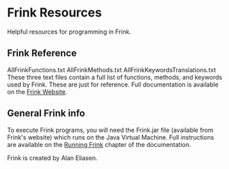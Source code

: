 # Frink Resources
Helpful resources for programming in Frink.

## Frink Reference
AllFrinkFunctions.txt
AllFrinkMethods.txt
AllFrinkKeywordsTranslations.txt
These three text files contain a full list of functions, methods, and keywords used by Frink. These are just for reference. Full documentation is available on the [Frink Website](https://frinklang.org/).

## General Frink info
To execute Frink programs, you will need the Frink.jar file (available from Frink's website) which runs on the Java Virtual Machine. Full instructions are available on the [Running Frink](https://frinklang.org/#RunningFrink) chapter of the documentation.

Frink is created by Alan Eliasen.